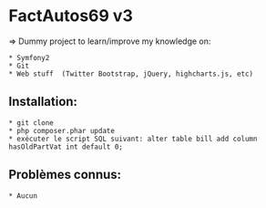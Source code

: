 FactAutos69 v3
===============

=> Dummy project to learn/improve my knowledge on:

    * Symfony2
    * Git
    * Web stuff  (Twitter Bootstrap, jQuery, highcharts.js, etc)

Installation:
--------------

    * git clone
    * php composer.phar update
    * exécuter le script SQL suivant: alter table bill add column hasOldPartVat int default 0; 

Problèmes connus:
------------------

    * Aucun